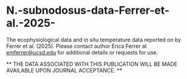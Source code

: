 # N.-subnodosus-data-Ferrer-et-al.-2025-
The ecophysiological data and in situ temperature data reported on by Ferrer et al. (2025). Please contact author Erica Ferrer at emferrer@ucsd.edu for additional details or requests for use.

** THE DATA ASSOCIATED WITH THIS PUBLICATION WILL BE MADE AVAILABLE UPON JOURNAL ACCEPTANCE. **
